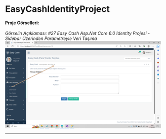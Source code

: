 # EasyCashIdentityProject
**Proje Görselleri:** <br/>
 <br/>
*Görselin Açıklaması: #27 Easy Cash Asp.Net Core 6.0 Identity Projesi - Sidebar Üzerinden Parametreyle Veri Taşıma*
<br/>
![Sign Up Screenshots](https://github.com/Olyala94/EasyCashIdentityProject/blob/master/EasyCashIdentityProject.PresentationLayer/SayfaScreenleri/SidBarTLDolla.png)<hr/>
